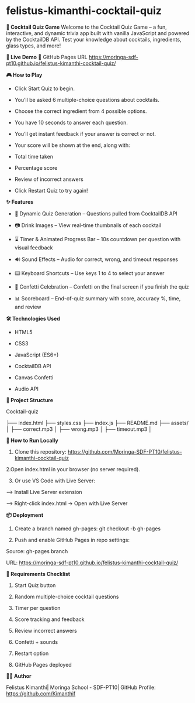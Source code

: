 # felistus-kimanthi-cocktail-quiz

**🧠 Cocktail Quiz Game**
Welcome to the Cocktail Quiz Game – a fun, interactive, and dynamic trivia app built with vanilla JavaScript and powered by the CocktailDB API. Test your knowledge about cocktails, ingredients, glass types, and more!

**🚀 Live Demo**
🔗 GitHub Pages URL
https://moringa-sdf-pt10.github.io/felistus-kimanthi-cocktail-quiz/

**🎮 How to Play**

- Click Start Quiz to begin.

- You’ll be asked 6 multiple-choice questions about cocktails.

- Choose the correct ingredient from 4 possible options.

- You have 10 seconds to answer each question.

- You’ll get instant feedback if your answer is correct or not.

- Your score will be shown at the end, along with:

- Total time taken

- Percentage score

- Review of incorrect answers

- Click Restart Quiz to try again!

**✨ Features**

- 🧠 Dynamic Quiz Generation – Questions pulled from CocktailDB API

- 📷 Drink Images – View real-time thumbnails of each cocktail

- ⌛ Timer & Animated Progress Bar – 10s countdown per question with visual feedback

- 🔊 Sound Effects – Audio for correct, wrong, and timeout responses

- ⌨️ Keyboard Shortcuts – Use keys 1 to 4 to select your answer

- 🎉 Confetti Celebration – Confetti on the final screen if you finish the quiz

- 📊 Scoreboard – End-of-quiz summary with score, accuracy %, time, and review

**🛠️ Technologies Used**

- HTML5

- CSS3

- JavaScript (ES6+)

- CocktailDB API

- Canvas Confetti

- Audio API

**📁 Project Structure**

Cocktail-quiz

├── index.html
├── styles.css
├── index.js
├── README.md
├── assets/
│ ├── correct.mp3
│ ├── wrong.mp3
│ ├── timeout.mp3
│

**🧪 How to Run Locally**

1. Clone this repository:
   https://github.com/Moringa-SDF-PT10/felistus-kimanthi-cocktail-quiz

2.Open index.html in your browser (no server required).

3. Or use VS Code with Live Server:

--> Install Live Server extension

--> Right-click index.html → Open with Live Server

**📦 Deployment**

1. Create a branch named gh-pages:
   git checkout -b gh-pages

2. Push and enable GitHub Pages in repo settings:

Source: gh-pages branch

URL: https://moringa-sdf-pt10.github.io/felistus-kimanthi-cocktail-quiz/

**📘 Requirements Checklist**

1. Start Quiz button

2. Random multiple-choice cocktail questions

3. Timer per question

4. Score tracking and feedback

5. Review incorrect answers

6. Confetti + sounds

7. Restart option

8. GitHub Pages deployed

**🧑‍💻 Author**

Felistus Kimanthi|
Moringa School - SDF-PT10|
GitHub Profile: https://github.com/Kimanthif
